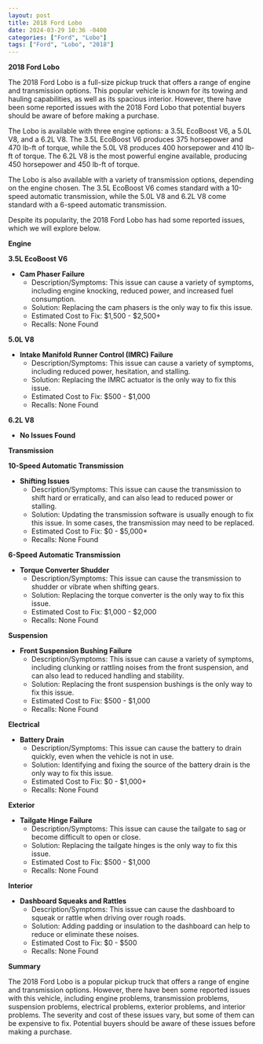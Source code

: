 ```yaml
---
layout: post
title: 2018 Ford Lobo
date: 2024-03-29 10:36 -0400
categories: ["Ford", "Lobo"]
tags: ["Ford", "Lobo", "2018"]
---
```

**2018 Ford Lobo**

The 2018 Ford Lobo is a full-size pickup truck that offers a range of engine and transmission options. This popular vehicle is known for its towing and hauling capabilities, as well as its spacious interior. However, there have been some reported issues with the 2018 Ford Lobo that potential buyers should be aware of before making a purchase.

The Lobo is available with three engine options: a 3.5L EcoBoost V6, a 5.0L V8, and a 6.2L V8. The 3.5L EcoBoost V6 produces 375 horsepower and 470 lb-ft of torque, while the 5.0L V8 produces 400 horsepower and 410 lb-ft of torque. The 6.2L V8 is the most powerful engine available, producing 450 horsepower and 450 lb-ft of torque.

The Lobo is also available with a variety of transmission options, depending on the engine chosen. The 3.5L EcoBoost V6 comes standard with a 10-speed automatic transmission, while the 5.0L V8 and 6.2L V8 come standard with a 6-speed automatic transmission.

Despite its popularity, the 2018 Ford Lobo has had some reported issues, which we will explore below.

**Engine**

**3.5L EcoBoost V6**

* **Cam Phaser Failure**
    * Description/Symptoms: This issue can cause a variety of symptoms, including engine knocking, reduced power, and increased fuel consumption.
    * Solution: Replacing the cam phasers is the only way to fix this issue.
    * Estimated Cost to Fix: $1,500 - $2,500+
    * Recalls: None Found

**5.0L V8**

* **Intake Manifold Runner Control (IMRC) Failure**
    * Description/Symptoms: This issue can cause a variety of symptoms, including reduced power, hesitation, and stalling.
    * Solution: Replacing the IMRC actuator is the only way to fix this issue.
    * Estimated Cost to Fix: $500 - $1,000
    * Recalls: None Found

**6.2L V8**

* **No Issues Found**

**Transmission**

**10-Speed Automatic Transmission**

* **Shifting Issues**
    * Description/Symptoms: This issue can cause the transmission to shift hard or erratically, and can also lead to reduced power or stalling.
    * Solution: Updating the transmission software is usually enough to fix this issue. In some cases, the transmission may need to be replaced.
    * Estimated Cost to Fix: $0 - $5,000+
    * Recalls: None Found

**6-Speed Automatic Transmission**

* **Torque Converter Shudder**
    * Description/Symptoms: This issue can cause the transmission to shudder or vibrate when shifting gears.
    * Solution: Replacing the torque converter is the only way to fix this issue.
    * Estimated Cost to Fix: $1,000 - $2,000
    * Recalls: None Found

**Suspension**

* **Front Suspension Bushing Failure**
    * Description/Symptoms: This issue can cause a variety of symptoms, including clunking or rattling noises from the front suspension, and can also lead to reduced handling and stability.
    * Solution: Replacing the front suspension bushings is the only way to fix this issue.
    * Estimated Cost to Fix: $500 - $1,000
    * Recalls: None Found

**Electrical**

* **Battery Drain**
    * Description/Symptoms: This issue can cause the battery to drain quickly, even when the vehicle is not in use.
    * Solution: Identifying and fixing the source of the battery drain is the only way to fix this issue.
    * Estimated Cost to Fix: $0 - $1,000+
    * Recalls: None Found

**Exterior**

* **Tailgate Hinge Failure**
    * Description/Symptoms: This issue can cause the tailgate to sag or become difficult to open or close.
    * Solution: Replacing the tailgate hinges is the only way to fix this issue.
    * Estimated Cost to Fix: $500 - $1,000
    * Recalls: None Found

**Interior**

* **Dashboard Squeaks and Rattles**
    * Description/Symptoms: This issue can cause the dashboard to squeak or rattle when driving over rough roads.
    * Solution: Adding padding or insulation to the dashboard can help to reduce or eliminate these noises.
    * Estimated Cost to Fix: $0 - $500
    * Recalls: None Found

**Summary**

The 2018 Ford Lobo is a popular pickup truck that offers a range of engine and transmission options. However, there have been some reported issues with this vehicle, including engine problems, transmission problems, suspension problems, electrical problems, exterior problems, and interior problems. The severity and cost of these issues vary, but some of them can be expensive to fix. Potential buyers should be aware of these issues before making a purchase.
